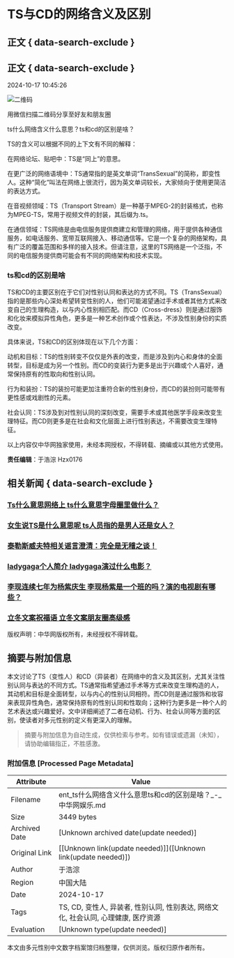 # TS与CD的网络含义及区别

## 正文 { data-search-exclude }


## 正文 { data-search-exclude }

2024-10-17 10:45:26

![二维码](https://img04-utuku.china.com/barcode/47393/47393236.png)

用微信扫描二维码分享至好友和朋友圈

ts什么网络含义什么意思？ts和cd的区别是啥？

TS的含义可以根据不同的上下文有不同的解释：

在网络论坛、贴吧中：TS是“同上”的意思。

在更广泛的网络语境中：TS通常指的是英文单词“TransSexual”的简称，即变性人。这种“简化”叫法在网络上很流行，因为英文单词较长，大家倾向于使用更简洁的表达方式。

在音视频领域：TS（Transport Stream）是一种基于MPEG-2的封装格式，也称为MPEG-TS，常用于视频文件的封装，其后缀为.ts。

在通信领域：TS网络是由电信服务提供商建立和管理的网络，用于提供各种通信服务，如电话服务、宽带互联网接入、移动通信等。它是一个复杂的网络架构，具有广泛的覆盖范围和多样的接入技术。但请注意，这里的TS网络是一个泛指，不同的电信服务提供商可能会有不同的网络架构和技术实现。

### ts和cd的区别是啥

TS和CD的主要区别在于它们对性别认同和表达的方式不同。TS（TransSexual）指的是那些内心深处希望转变性别的人，他们可能渴望通过手术或者其他方式来改变自己的生理构造，以与内心性别相匹配。而CD（Cross-dress）则是通过服饰和化妆来模拟异性角色，更多是一种艺术创作或个性表达，不涉及性别身份的实质改变。

具体来说，TS和CD的区别体现在以下几个方面：

动机和目标：TS的性别转变不仅仅是外表的改变，而是涉及到内心和身体的全面转型，目标是成为另一个性别。而CD的变装行为更多是出于兴趣或个人喜好，通常保持原有的性取向和性别认同。

行为和装扮：TS的装扮可能更加注重符合新的性别身份，而CD的装扮则可能带有更性感或戏剧性的元素。

社会认同：TS涉及到对性别认同的深刻改变，需要手术或其他医学手段来改变生理特征。而CD则更多是在社会和文化层面上进行性别表达，不需要改变生理特征。

以上内容仅中华网独家使用，未经本网授权，不得转载、摘编或以其他方式使用。

**责任编辑**：于浩淙 Hzx0176

## 相关新闻 { data-search-exclude }

### [Ts什么意思网络上 ts什么意思字母圈里做什么？](https://ent.china.com/movie/newszh/11005281/20241017/47393252.html)

### [女生说TS是什么意思呢 ts人员指的是男人还是女人？](https://ent.china.com/movie/newszh/11005281/20241017/47393246.html)

### [泰勒斯威夫特相关谣言澄清：完全是无稽之谈！](https://ent.china.com/movie/newszh/11005281/20241107/47534657.html)

### [ladygaga个人简介 ladygaga演过什么电影？](https://ent.china.com/movie/newszh/11005281/20241107/47534587.html)

### [李现连续七年为杨紫庆生 李现杨紫是一个班的吗？演的电视剧有哪些？](https://ent.china.com/movie/newszh/11005281/20241107/47534344.html)

### [立冬文案祝福语 立冬文案朋友圈高级感](https://ent.china.com/movie/newszh/11005281/20241107/47534182.html)

版权声明：中华网版权所有，未经授权不得转载。
<!-- tcd_original_link https://ent.china.com/movie/newszh/11005281/20241017/47393236.html -->


## 摘要与附加信息

<!-- tcd_abstract -->
本文讨论了TS（变性人）和CD（异装者）在网络中的含义及其区别，尤其关注性别认同与表达的不同方式。TS通常指希望通过手术等方式来改变生理构造的人，其动机和目标是全面转型，以与内心的性别认同相符。而CD则是通过服饰和妆容来表现异性角色，通常保持原有的性别认同和性取向；这种行为更多是一种个人的艺术表达或兴趣爱好。文中详细阐述了二者在动机、行为、社会认同等方面的区别，使读者对多元性别的定义有更深入的理解。
<!-- tcd_abstract_end -->

> 摘要与附加信息为自动生成，仅供检索与参考。如有错误或遗漏（未知），请协助编辑指正，不胜感激。

### 附加信息 [Processed Page Metadata]

| Attribute       | Value                                  |
|-----------------|----------------------------------------|
| Filename        | ent_ts什么网络含义什么意思ts和cd的区别是啥？_-_中华网娱乐.md                             |
| Size            | 3449 bytes                           |
| Archived Date   | [Unknown archived date(update needed)]                             |
| Original Link   | [[Unknown link(update needed)]]([Unknown link(update needed)])                       |
| Author          | 于浩淙                               |
| Region          | 中国大陆                               |
| Date            | 2024-10-17                                 |
| Tags            | TS, CD, 变性人, 异装者, 性别认同, 性别表达, 网络文化, 社会认同, 心理健康, 医疗资源                                 |
| Evaluation            | [Unknown type(update needed)]                                 |
<!-- tcd_table_end -->

本文由多元性别中文数字档案馆归档整理，仅供浏览。版权归原作者所有。
